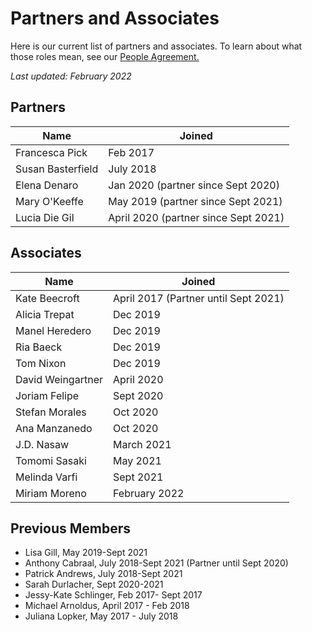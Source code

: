 # Partners and Associates

Here is our current list of partners and associates. To learn about what those roles mean, see our [People Agreement. ](../agreements/people-agreement.md)

_Last updated:  February 2022_

## Partners

| Name              | Joined                               |
| ----------------- | ------------------------------------ |
| Francesca Pick    | Feb 2017                             |
| Susan Basterfield | July 2018                            |
| Elena Denaro      | Jan 2020 (partner since Sept 2020)   |
| Mary O'Keeffe     | May 2019 (partner since Sept 2021)   |
| Lucia Die Gil     | April 2020 (partner since Sept 2021) |

## Associates

| Name              | Joined                               |
| ----------------- | ------------------------------------ |
| Kate Beecroft     | April 2017 (Partner until Sept 2021) |
| Alicia Trepat     | Dec 2019                             |
| Manel Heredero    | Dec 2019                             |
| Ria Baeck         | Dec 2019                             |
| Tom Nixon         | Dec 2019                             |
| David Weingartner | April 2020                           |
| Joriam Felipe     | Sept 2020                            |
| Stefan Morales    | Oct 2020                             |
| Ana Manzanedo     | Oct 2020                             |
| J.D. Nasaw        | March 2021                           |
| Tomomi Sasaki     | May 2021                             |
| Melinda Varfi     | Sept 2021                            |
| Miriam Moreno     | February 2022                        |

## Previous Members

* Lisa Gill, May 2019-Sept 2021
* Anthony Cabraal, July 2018-Sept 2021 (Partner until Sept 2020)
* Patrick Andrews, July 2018-Sept 2021
* Sarah Durlacher, Sept 2020-2021
* Jessy-Kate Schlinger, Feb 2017- Sept 2017
* Michael Arnoldus, April 2017 - Feb 2018
* Juliana Lopker, May 2017 - July 2018
